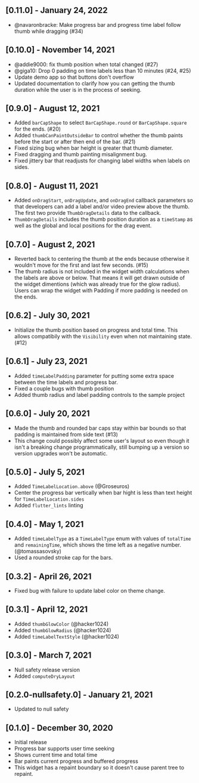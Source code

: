 ## [0.11.0] - January 24, 2022

- @navaronbracke: Make progress bar and progress time label follow thumb while dragging (#34)

## [0.10.0] - November 14, 2021

- @addie9000: fix thumb position when total changed (#27)
- @giga10: Drop 0 padding on time labels less than 10 minutes (#24, #25)
- Update demo app so that buttons don't overflow
- Updated documentation to clarify how you can getting the thumb duration while the user is in the process of seeking.

## [0.9.0] - August 12, 2021

- Added `barCapShape` to select `BarCapShape.round` or `BarCapShape.square` for the ends. (#20)
- Added `thumbCanPaintOutsideBar` to control whether the thumb paints before the start or after then end of the bar. (#21)
- Fixed sizing bug when bar height is greater that thumb diameter.
- Fixed dragging and thumb painting misalignment bug.
- Fixed jittery bar that readjusts for changing label widths when labels on sides.

## [0.8.0] - August 11, 2021

- Added `onDragStart`, `onDragUpdate`, and `onDragEnd` callback parameters so that developers can add a label and/or video preview above the thumb. The first two provide `ThumbDragDetails` data to the callback.
- `ThumbDragDetails` includes the thumb position duration as a `timeStamp` as well as the global and local positions for the drag event.

## [0.7.0] - August 2, 2021

- Reverted back to centering the thumb at the ends because otherwise it wouldn't move for the first and last few seconds. (#15)
- The thumb radius is not included in the widget width calculations when the labels are above or below. That means it will get drawn outside of the widget dimentions (which was already true for the glow radius). Users can wrap the widget with Padding if more padding is needed on the ends.

## [0.6.2] - July 30, 2021

- Initialize the thumb position based on progress and total time. This allows compatibily with the `Visibility` even when not maintaining state. (#12)

## [0.6.1] - July 23, 2021

- Added `timeLabelPadding` parameter for putting some extra space between the time labels and progress bar.
- Fixed a couple bugs with thumb position
- Added thumb radius and label padding controls to the sample project

## [0.6.0] - July 20, 2021

- Made the thumb and rounded bar caps stay within bar bounds so that padding is maintained from side text (#13)
- This change could possibly affect some user's layout so even though it isn't a breaking change programmatically, still bumping up a version so version upgrades won't be automatic.

## [0.5.0] - July 5, 2021

- Added `TimeLabelLocation.above` (@Groseuros)
- Center the progress bar vertically when bar hight is less than text height for `TimeLabelLocation.sides`
- Added `flutter_lints` linting

## [0.4.0] - May 1, 2021

- Added `timeLabelType` as a `TimeLabelType` enum with values of `totalTime` and `remainingTime`, which shows the time left as a negative number. (@tomassasovsky)
- Used a rounded stroke cap for the bars.

## [0.3.2] - April 26, 2021

- Fixed bug with failure to update label color on theme change.

## [0.3.1] - April 12, 2021

- Added `thumbGlowColor` (@hacker1024)
- Added `thumbGlowRadius` (@hacker1024)
- Added `timeLabelTextStyle` (@hacker1024)

## [0.3.0] - March 7, 2021

- Null safety release version
- Added `computeDryLayout`

## [0.2.0-nullsafety.0] - January 21, 2021

- Updated to null safety

## [0.1.0] - December 30, 2020

- Initial release
- Progress bar supports user time seeking
- Shows current time and total time
- Bar paints current progress and buffered progress
- This widget has a repaint boundary so it doesn't cause parent tree to repaint.
